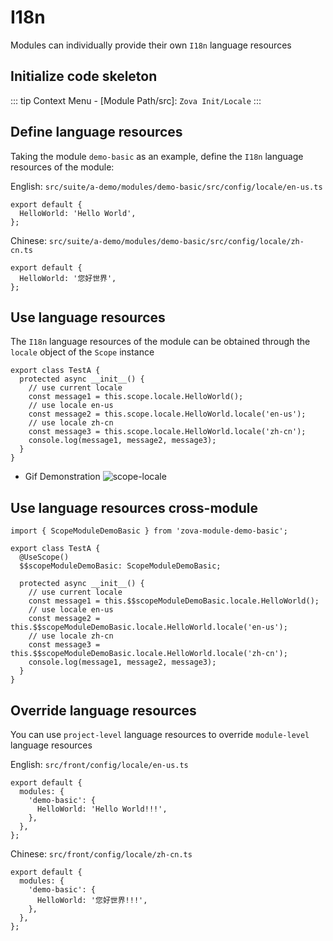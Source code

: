 # I18n

Modules can individually provide their own `I18n` language resources

## Initialize code skeleton

::: tip
Context Menu - [Module Path/src]: `Zova Init/Locale`
:::

## Define language resources

Taking the module `demo-basic` as an example, define the `I18n` language resources of the module:

English: `src/suite/a-demo/modules/demo-basic/src/config/locale/en-us.ts`

```typescript{2}
export default {
  HelloWorld: 'Hello World',
};
```

Chinese: `src/suite/a-demo/modules/demo-basic/src/config/locale/zh-cn.ts`

```typescript{2}
export default {
  HelloWorld: '您好世界',
};
```

## Use language resources

The `I18n` language resources of the module can be obtained through the `locale` object of the `Scope` instance

```typescript{3-9}
export class TestA {
  protected async __init__() {
    // use current locale
    const message1 = this.scope.locale.HelloWorld();
    // use locale en-us
    const message2 = this.scope.locale.HelloWorld.locale('en-us');
    // use locale zh-cn
    const message3 = this.scope.locale.HelloWorld.locale('zh-cn');
    console.log(message1, message2, message3);
  }
}
```

- Gif Demonstration
  ![scope-locale](https://cabloy-1258265067.cos.ap-shanghai.myqcloud.com/image/scope-locale.gif)

## Use language resources cross-module

```typescript{1,4-5,8-14}
import { ScopeModuleDemoBasic } from 'zova-module-demo-basic';

export class TestA {
  @UseScope()
  $$scopeModuleDemoBasic: ScopeModuleDemoBasic;

  protected async __init__() {
    // use current locale
    const message1 = this.$$scopeModuleDemoBasic.locale.HelloWorld();
    // use locale en-us
    const message2 = this.$$scopeModuleDemoBasic.locale.HelloWorld.locale('en-us');
    // use locale zh-cn
    const message3 = this.$$scopeModuleDemoBasic.locale.HelloWorld.locale('zh-cn');
    console.log(message1, message2, message3);
  }
}
```

## Override language resources

You can use `project-level` language resources to override `module-level` language resources

English: `src/front/config/locale/en-us.ts`

```typescript{3-5}
export default {
  modules: {
    'demo-basic': {
      HelloWorld: 'Hello World!!!',
    },
  },
};
```

Chinese: `src/front/config/locale/zh-cn.ts`

```typescript{3-5}
export default {
  modules: {
    'demo-basic': {
      HelloWorld: '您好世界!!!',
    },
  },
};
```
